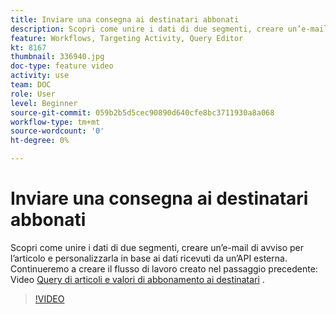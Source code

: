 ```yaml
---
title: Inviare una consegna ai destinatari abbonati
description: Scopri come unire i dati di due segmenti, creare un’e-mail di avviso per l’articolo e personalizzarla in base ai dati ricevuti da un’API esterna.
feature: Workflows, Targeting Activity, Query Editor
kt: 8167
thumbnail: 336940.jpg
doc-type: feature video
activity: use
team: DOC
role: User
level: Beginner
source-git-commit: 059b2b5d5cec90890d640cfe8bc3711930a8a068
workflow-type: tm+mt
source-wordcount: '0'
ht-degree: 0%

---
```



# Inviare una consegna ai destinatari abbonati

Scopri come unire i dati di due segmenti, creare un’e-mail di avviso per l’articolo e personalizzarla in base ai dati ricevuti da un’API esterna. Continueremo a creare il flusso di lavoro creato nel passaggio precedente: Video [Query di articoli e valori di abbonamento ai destinatari](/help/tutorial-use-soap-apis/query-articles-and-recipient-subscription-values.md) .

>[!VIDEO](https://video.tv.adobe.com/v/336904?quality=12)
